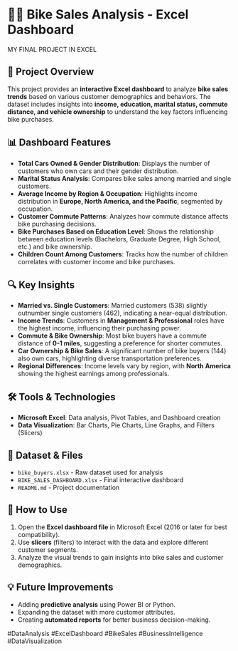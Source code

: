
# 🚴‍♂️ Bike Sales Analysis - Excel Dashboard

MY FINAL PROJECT IN EXCEL 

## 📌 Project Overview
This project provides an **interactive Excel dashboard** to analyze **bike sales trends** based on various customer demographics and behaviors. The dataset includes insights into **income, education, marital status, commute distance, and vehicle ownership** to understand the key factors influencing bike purchases.  

## 📊 Dashboard Features  
- **Total Cars Owned & Gender Distribution**: Displays the number of customers who own cars and their gender distribution.  
- **Marital Status Analysis**: Compares bike sales among married and single customers.  
- **Average Income by Region & Occupation**: Highlights income distribution in **Europe, North America, and the Pacific**, segmented by occupation.  
- **Customer Commute Patterns**: Analyzes how commute distance affects bike purchasing decisions.  
- **Bike Purchases Based on Education Level**: Shows the relationship between education levels (Bachelors, Graduate Degree, High School, etc.) and bike ownership.  
- **Children Count Among Customers**: Tracks how the number of children correlates with customer income and bike purchases.  

## 🔍 Key Insights  
- **Married vs. Single Customers**: Married customers (538) slightly outnumber single customers (462), indicating a near-equal distribution.  
- **Income Trends**: Customers in **Management & Professional** roles have the highest income, influencing their purchasing power.  
- **Commute & Bike Ownership**: Most bike buyers have a commute distance of **0-1 miles**, suggesting a preference for shorter commutes.  
- **Car Ownership & Bike Sales**: A significant number of bike buyers (144) also own cars, highlighting diverse transportation preferences.  
- **Regional Differences**: Income levels vary by region, with **North America** showing the highest earnings among professionals.  

## 🛠️ Tools & Technologies  
- **Microsoft Excel**: Data analysis, Pivot Tables, and Dashboard creation  
- **Data Visualization**: Bar Charts, Pie Charts, Line Graphs, and Filters (Slicers)  

## 📂 Dataset & Files  
- `bike_buyers.xlsx` - Raw dataset used for analysis  
- `BIKE_SALES_DASHBOARD.xlsx` - Final interactive dashboard  
- `README.md` - Project documentation  

## 🚀 How to Use  
1. Open the **Excel dashboard file** in Microsoft Excel (2016 or later for best compatibility).  
2. Use **slicers** (filters) to interact with the data and explore different customer segments.  
3. Analyze the visual trends to gain insights into bike sales and customer demographics.  

## 💡 Future Improvements  
- Adding **predictive analysis** using Power BI or Python.  
- Expanding the dataset with more customer attributes.  
- Creating **automated reports** for better business decision-making.  

#DataAnalysis #ExcelDashboard #BikeSales #BusinessIntelligence #DataVisualization  
```
